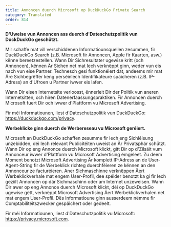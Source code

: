```yaml
---
title: Annoncen duerch Microsoft op DuckDuckGo Private Search
category: Translated
order: 814
---
```


**D'Uweise vun Annoncen ass duerch d'Dateschutzpolitik vun DuckDuckGo geschützt.**

Mir schaffe mat vill verschiddenen Informatiounsquellen zesummen, fir DuckDuckGo Search (z.B. Microsoft fir Annoncen, Apple fir Kaarten, asw.) kënne bereetzestellen. Wann Dir Sichresultater ugewise kritt (och Annoncen), kënnen Är Sichen net mat Iech verknëppt ginn, weder vun eis nach vun eise Partner. Technesch gesi funktionéiert dat, andeems mir mat Äre Sichbegrëffer keng perséinlech Identifikateure späicheren (z.B. IP-Adress) an d'Ufroen u Partner iwwer eis lafen.

Wann Dir eisen Internetsite verloosst, ënnerleit Dir der Politik vun aneren Internetsitten, och hiren Datenerfaassungspraktiken. Fir Annoncen duerch Microsoft fuert Dir och iwwer d'Plattform vu Microsoft Advertising.

Fir méi Informatiounen, liest d'Dateschutzpolitik vun DuckDuckGo: https://duckduckgo.com/privacy.

**Werbeklicke ginn duerch de Werbereseau vu Microsoft geréiert.**

Microsoft an DuckDuckGo schaffen zesumme fir Iech eng Sichléisung unzebidden, déi Iech relevant Publicitéiten uweist an Är Privatsphär schützt. Wann Dir op eng Annonce duerch Microsoft klickt, gitt Dir op d'Zilsäit vum Annonceur iwwer d'Plattform vu Microsoft Advertising ëmgeleet. Zu deem Moment benotzt Microsoft Advertising Är komplett IP-Adress an de User-Agent-String fir de Werbeklick richteg duerchféieren ze kënnen an den Annonceur ze facturéieren.
Aner Sichmaschinne verknëppen Äert Werbeklickverhale mat engem User-Profil, dee spéider benotzt ka gi fir Iech geziilt Annoncen op där Sichmaschinn oder am Internet unzeweisen. Wann Dir awer op eng Annonce duerch Microsoft klickt, déi op DuckDuckGo ugewise gëtt, verknëppt Microsoft Advertising Äert Werbeklickverhalen net mat engem User-Profil. Dës Informatioune ginn ausserdeem nëmme fir Comptabilitéitszwecker gespäichert oder gedeelt.

Fir méi Informatiounen, liest d'Dateschutzpolitik vu Microsoft: https://privacy.microsoft.com.
